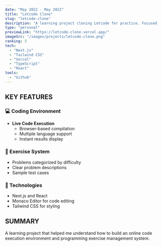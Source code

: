 ```yaml
---
date: "May 2022 - May 2022"
title: "Letcode Clone"
slug: "letcode-clone"
description: "A learning project cloning Letcode for practice. Focused on building a browser-based code execution environment and programming exercise system."
type: "personal"
previewLink: "https://letcode-clone.vercel.app/"
imageSrc: "/images/projects/letcode-clone.png"
ranking: 5
tech:
  - "Next.js"
  - "Tailwind CSS"
  - "Vercel"
  - "TypeScript"
  - "React"
tools:
  - "Github"
---
```


## KEY FEATURES

### 💻 Coding Environment

- **Live Code Execution**
  - Browser-based compilation
  - Multiple language support
  - Instant results display

### 🎯 Exercise System

- Problems categorized by difficulty
- Clear problem descriptions
- Sample test cases

### 🚀 Technologies

- Next.js and React
- Monaco Editor for code editing
- Tailwind CSS for styling

## SUMMARY

A learning project that helped me understand how to build an online code execution environment and programming exercise management system.
